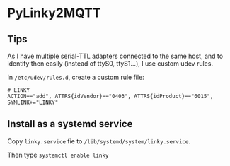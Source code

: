# PyLinky2MQTT

## Tips

As I have multiple serial-TTL adapters connected to the same host, and to identify then easily (instead of ttyS0, ttyS1...), I use custom udev rules.

In `/etc/udev/rules.d`, create a custom rule file:

```
# LINKY
ACTION=="add", ATTRS{idVendor}=="0403", ATTRS{idProduct}=="6015", SYMLINK+="LINKY"
```

## Install as a systemd service

Copy `linky.service` fie to `/lib/systemd/system/linky.service`.

Then type `systemctl enable linky`

